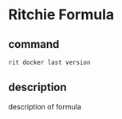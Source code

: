 # Ritchie Formula

## command

```bash
rit docker last version
```

## description

description of formula
